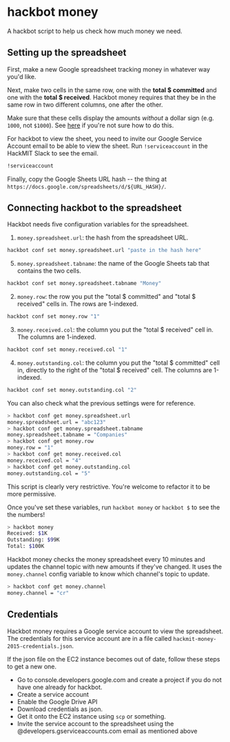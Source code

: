 # hackbot money

A hackbot script to help us check how much money we need.

## Setting up the spreadsheet

First, make a new Google spreadsheet tracking money in whatever way you'd
like.

Next, make two cells in the same row, one with the **total $ committed** and
one with the **total $ received**. Hackbot money requires that they be in the
same row in two different columns, one after the other.

Make sure that these cells display the amounts _without_ a dollar sign (e.g.
`1000`, not `$1000`). See [here][no-dollar] if you're not sure how to do this.

For hackbot to view the sheet, you need to invite our Google Service Account
email to be able to view the sheet. Run `!serviceaccount` in the HackMIT
Slack to see the email.

```bash
!serviceaccount
```

Finally, copy the Google Sheets URL hash -- the thing at
`https://docs.google.com/spreadsheets/d/${URL_HASH}/`.

## Connecting hackbot to the spreadsheet

Hackbot needs five configuration variables for the spreadsheet.

1. `money.spreadsheet.url`: the hash from the spreadsheet URL.

```bash
hackbot conf set money.spreadsheet.url "paste in the hash here"
```

5. `money.spreadsheet.tabname`: the name of the Google Sheets tab that
  contains the two cells.

```bash
hackbot conf set money.spreadsheet.tabname "Money"
```

2. `money.row`: the row you put the "total $ committed" and "total $
  received" cells in. The rows are 1-indexed.

```bash
hackbot conf set money.row "1"
```

3. `money.received.col`: the column you put the "total $ received" cell
  in. The columns are 1-indexed.

```bash
hackbot conf set money.received.col "1"
```

4. `money.outstanding.col`: the column you put the "total $ committed" cell
  in, directly to the right of the "total $ received" cell. The columns are
  1-indexed.

```bash
hackbot conf set money.outstanding.col "2"
```

You can also check what the previous settings were for reference.

```bash
> hackbot conf get money.spreadsheet.url
money.spreadsheet.url = "abc123"
> hackbot conf get money.spreadsheet.tabname
money.spreadsheet.tabname = "Companies"
> hackbot conf get money.row
money.row = "1"
> hackbot conf get money.received.col
money.received.col = "4"
> hackbot conf get money.outstanding.col
money.outstanding.col = "5"
```

This script is clearly very restrictive. You're welcome to refactor it to be
more permissive.

Once you've set these variables, run `hackbot money` or `hackbot $` to see
the the numbers!

```bash
> hackbot money
Received: $1K
Outstanding: $99K
Total: $100K
```

Hackbot money checks the money spreadsheet every 10 minutes and updates the
channel topic with new amounts if they've changed. It uses the
`money.channel` config variable to know which channel's topic to update.

```bash
> hackbot conf get money.channel
money.channel = "cr"
```

## Credentials

Hackbot money requires a Google service account to view the spreadsheet. The
credentials for this service account are in a file called
`hackmit-money-2015-credentials.json`.

If the json file on the EC2 instance becomes out of date, follow these steps
to get a new one.

* Go to console.developers.google.com and create a project if you do not have
  one already for hackbot.
* Create a service account
* Enable the Google Drive API
* Download credentials as json.
* Get it onto the EC2 instance using `scp` or something.
* Invite the service account to the spreadsheet using the
  @developers.gserviceaccounts.com email as mentioned above

[no-dollar]: http://www.solveyourtech.com/remove-dollar-sign-google-sheets/